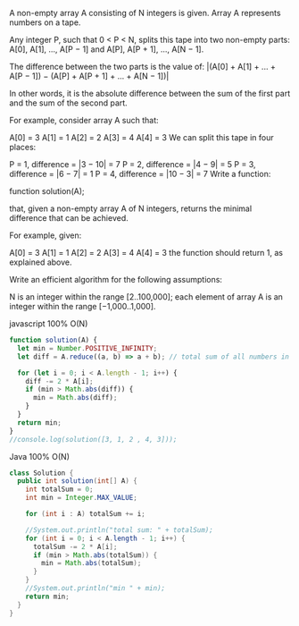 A non-empty array A consisting of N integers is given. Array A represents numbers on a tape.

Any integer P, such that 0 < P < N, splits this tape into two non-empty parts: A[0], A[1], ..., A[P − 1] and A[P], A[P + 1], ..., A[N − 1].

The difference between the two parts is the value of: |(A[0] + A[1] + ... + A[P − 1]) − (A[P] + A[P + 1] + ... + A[N − 1])|

In other words, it is the absolute difference between the sum of the first part and the sum of the second part.

For example, consider array A such that:

  A[0] = 3
  A[1] = 1
  A[2] = 2
  A[3] = 4
  A[4] = 3
We can split this tape in four places:

P = 1, difference = |3 − 10| = 7
P = 2, difference = |4 − 9| = 5
P = 3, difference = |6 − 7| = 1
P = 4, difference = |10 − 3| = 7
Write a function:

function solution(A);

that, given a non-empty array A of N integers, returns the minimal difference that can be achieved.

For example, given:

  A[0] = 3
  A[1] = 1
  A[2] = 2
  A[3] = 4
  A[4] = 3
the function should return 1, as explained above.

Write an efficient algorithm for the following assumptions:

N is an integer within the range [2..100,000];
each element of array A is an integer within the range [−1,000..1,000].




javascript 100% O(N)
```javascript
function solution(A) {
  let min = Number.POSITIVE_INFINITY;
  let diff = A.reduce((a, b) => a + b); // total sum of all numbers in input.

  for (let i = 0; i < A.length - 1; i++) {
    diff -= 2 * A[i];
    if (min > Math.abs(diff)) {
      min = Math.abs(diff);
    }
  }
  return min;
}
//console.log(solution([3, 1, 2 , 4, 3]));
```

Java 100% O(N)
```java
class Solution {
  public int solution(int[] A) {
    int totalSum = 0;
    int min = Integer.MAX_VALUE;

    for (int i : A) totalSum += i;

    //System.out.println("total sum: " + totalSum);
    for (int i = 0; i < A.length - 1; i++) {
      totalSum -= 2 * A[i];
      if (min > Math.abs(totalSum)) {
        min = Math.abs(totalSum);
      }
    }
    //System.out.println("min " + min);
    return min;
  }
}
```